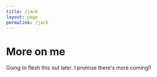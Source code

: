 ```yaml
---
title: /jack
layout: page
permalink: /jack
---
```


# More on me

Going to flesh this out later. I promise there's more coming!!